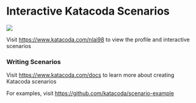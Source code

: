 # Interactive Katacoda Scenarios

[![](http://shields.katacoda.com/katacoda/nlai98/count.svg)](https://www.katacoda.com/nlai98 "Get your profile on Katacoda.com")

Visit https://www.katacoda.com/nlai98 to view the profile and interactive scenarios

### Writing Scenarios
Visit https://www.katacoda.com/docs to learn more about creating Katacoda scenarios

For examples, visit https://github.com/katacoda/scenario-example

